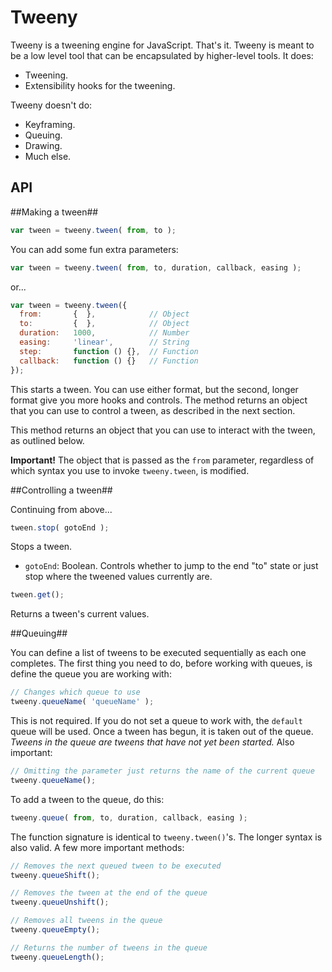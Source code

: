 Tweeny
===

Tweeny is a tweening engine for JavaScript.  That's it.  Tweeny is meant to be a low level tool that can be encapsulated by higher-level tools.  It does:

  * Tweening.
  * Extensibility hooks for the tweening.

Tweeny doesn't do:

  * Keyframing.
  * Queuing.
  * Drawing.
  * Much else.

API
---

##Making a tween##

```javascript
var tween = tweeny.tween( from, to );
````

You can add some fun extra parameters:

```javascript
var tween = tweeny.tween( from, to, duration, callback, easing );
````

or...

````javascript
var tween = tweeny.tween({
  from:       {  },            // Object
  to:         {  },            // Object
  duration:   1000,            // Number
  easing:     'linear',        // String
  step:       function () {},  // Function
  callback:   function () {}   // Function
});
````

This starts a tween.  You can use either format, but the second, longer format give you more hooks and controls.  The method returns an object that you can use to control a tween, as described in the next section.

This method returns an object that you can use to interact with the tween, as outlined below.

__Important!__  The object that is passed as the `from` parameter, regardless of which syntax you use to invoke `tweeny.tween`, is modified.

##Controlling a tween##

Continuing from above...

````javascript
tween.stop( gotoEnd );
````

Stops a tween.

  * `gotoEnd`: Boolean.  Controls whether to jump to the end "to" state or just stop where the tweened values currently are.

````javascript
tween.get();
````

Returns a tween's current values.

##Queuing##

You can define a list of tweens to be executed sequentially as each one completes.  The first thing you need to do, before working with queues, is define the queue you are working with:

````javascript
// Changes which queue to use
tweeny.queueName( 'queueName' );
````

This is not required.  If you do not set a queue to work with, the `default` queue will be used.  Once a tween has begun, it is taken out of the queue.  _Tweens in the queue are tweens that have not yet been started._  Also important:

````javascript
// Omitting the parameter just returns the name of the current queue
tweeny.queueName();
````

To add a tween to the queue, do this:

````javascript
tweeny.queue( from, to, duration, callback, easing );
````

The function signature is identical to `tweeny.tween()`'s.  The longer syntax is also valid.  A few more important methods:

````javascript
// Removes the next queued tween to be executed
tweeny.queueShift();
````

````javascript
// Removes the tween at the end of the queue
tweeny.queueUnshift();
````

````javascript
// Removes all tweens in the queue
tweeny.queueEmpty();
````

````javascript
// Returns the number of tweens in the queue
tweeny.queueLength();
````